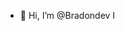 - 👋 Hi, I’m @Bradondev I


<!---
Bradondev/Bradondev is a ✨ special ✨ repository because its `README.md` (this file) appears on your GitHub profile.
You can click the Preview link to take a look at your changes.
--->
